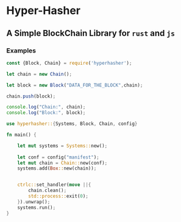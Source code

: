 # Hyper-Hasher

## A Simple BlockChain Library for `rust` and `js`

### Examples

```js
const {Block, Chain} = require('hyperhasher');

let chain = new Chain();

let block = new Block("DATA_FOR_THE_BLOCK",chain);

chain.push(block);

console.log("Chain:", chain);
console.log("Block:", block);
```

```rust
use hyperhasher::{Systems, Block, Chain, config}

fn main() {

    let mut systems = Systems::new();
    
    let conf = config("manifest");
    let mut chain = Chain::new(conf);
    systems.add(Box::new(chain));


    ctrlc::set_handler(move ||{
        chain.clean();
        std::process::exit(0);
    }).unwrap();
    systems.run();
}
```

